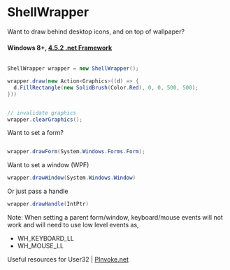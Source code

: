# ShellWrapper

Want to draw behind desktop icons, and on top of wallpaper?

#### Windows 8+, [4.5.2 .net Framework](https://www.microsoft.com/net/download/dotnet-framework-runtime/net452)

```cs

ShellWrapper wrapper = new ShellWrapper();

wrapper.draw(new Action<Graphics>((d) => {
  d.FillRectangle(new SolidBrush(Color.Red), 0, 0, 500, 500);
}))


// invalidate graphics
wrapper.clearGraphics();

```

Want to set a form?

```cs

wrapper.drawForm(System.Windows.Forms.Form);
```

Want to set a window (WPF)

```cs
wrapper.drawWindow(System.Windows.Window)
```

Or just pass a handle
```cs
wrapper.drawHandle(IntPtr)
```

Note: When setting a parent form/window, keyboard/mouse events will not work and will need to use low level events as,
- WH_KEYBOARD_LL
- WH_MOUSE_LL

Useful resources for User32 | [PInvoke.net](https://www.pinvoke.net/default.aspx)
